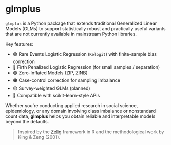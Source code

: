 # glmplus

`glmplus` is a Python package that extends traditional Generalized Linear Models (GLMs) to support statistically robust and practically useful variants that are not currently available in mainstream Python libraries.

Key features:
- 🟣 Rare Events Logistic Regression (`Relogit`) with finite-sample bias correction
- 🔵 Firth Penalized Logistic Regression (for small samples / separation)
- 🟢 Zero-Inflated Models (ZIP, ZINB)
- 🟠 Case-control correction for sampling imbalance
- 🟡 Survey-weighted GLMs (planned)
- 🧩 Compatible with scikit-learn-style APIs

Whether you're conducting applied research in social science, epidemiology, or any domain involving class imbalance or nonstandard count data, **glmplus** helps you obtain reliable and interpretable models beyond the defaults.

> Inspired by the [Zelig](http://docs.zeligproject.org/articles/zelig_relogit.html) framework in R and the methodological work by King & Zeng (2001).
